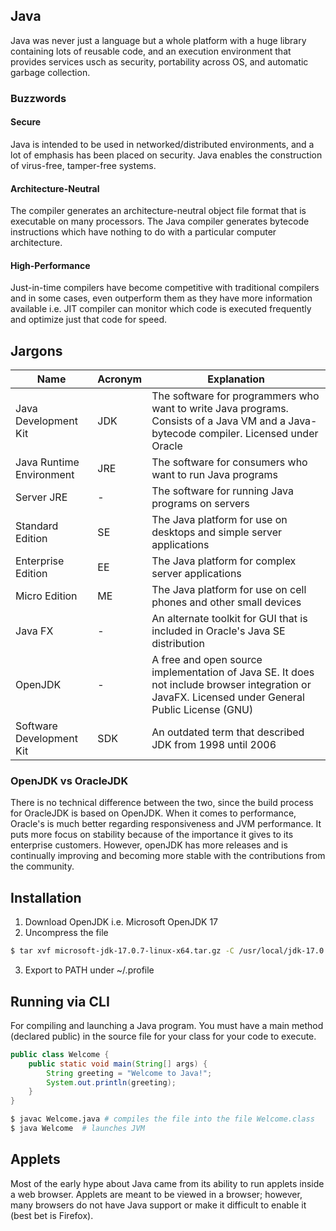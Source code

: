 ## Java

Java was never just a language but a whole platform with a huge library containing lots of reusable code, and an execution environment that provides services usch as security, portability across OS, and automatic garbage collection.

### Buzzwords

#### Secure

Java is intended to be used in networked/distributed environments, and a lot of emphasis has been placed on security. Java enables the construction of virus-free, tamper-free systems.

#### Architecture-Neutral

The compiler generates an architecture-neutral object file format that is executable on many processors. The Java compiler generates bytecode instructions which have nothing to do with a particular computer architecture.

#### High-Performance

Just-in-time compilers have become competitive with traditional compilers and in some cases, even outperform them as they have more information available i.e. JIT compiler can monitor which code is executed frequently and optimize just that code for speed.

## Jargons

| Name                     | Acronym | Explanation                                                                                                                                      |
| ------------------------ | ------- | ------------------------------------------------------------------------------------------------------------------------------------------------ |
| Java Development Kit     | JDK     | The software for programmers who want to write Java programs. Consists of a Java VM and a Java-bytecode compiler. Licensed under Oracle          |
| Java Runtime Environment | JRE     | The software for consumers who want to run Java programs                                                                                         |
| Server JRE               | -       | The software for running Java programs on servers                                                                                                |
| Standard Edition         | SE      | The Java platform for use on desktops and simple server applications                                                                             |
| Enterprise Edition       | EE      | The Java platform for complex server applications                                                                                                |
| Micro Edition            | ME      | The Java platform for use on cell phones and other small devices                                                                                 |
| Java FX                  | -       | An alternate toolkit for GUI that is included in Oracle's Java SE distribution                                                                   |
| OpenJDK                  | -       | A free and open source implementation of Java SE. It does not include browser integration or JavaFX. Licensed under General Public License (GNU) |
| Software Development Kit | SDK     | An outdated term that described JDK from 1998 until 2006                                                                                         |

### OpenJDK vs OracleJDK

There is no technical difference between the two, since the build process for OracleJDK is based on OpenJDK. When it comes to performance, Oracle's is much better regarding responsiveness and JVM performance. It puts more focus on stability because of the importance it gives to its enterprise customers. However, openJDK has more releases and is continually improving and becoming more stable with the contributions from the community.

## Installation

1. Download OpenJDK i.e. Microsoft OpenJDK 17
2. Uncompress the file

```bash
$ tar xvf microsoft-jdk-17.0.7-linux-x64.tar.gz -C /usr/local/jdk-17.0.7+7/
```

3. Export to PATH under ~/.profile

## Running via CLI

For compiling and launching a Java program. You must have a main method (declared public) in the source file for your class for your code to execute.

```java
public class Welcome {
    public static void main(String[] args) {
        String greeting = "Welcome to Java!";
        System.out.println(greeting);
    }
}
```

```bash
$ javac Welcome.java # compiles the file into the file Welcome.class
$ java Welcome  # launches JVM
```

## Applets

Most of the early hype about Java came from its ability to run applets inside a web browser. Applets are meant to be viewed in a browser; however, many browsers do not have Java support or make it difficult to enable it (best bet is Firefox).
